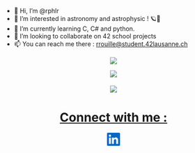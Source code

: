 - 👋 Hi, I’m @rphlr
- 👀 I’m interested in astronomy and astrophysic ! 🪐🔭
- 🌱 I’m currently learning C, C# and python.
- 💞️ I’m looking to collaborate on 42 school projects 
- 📫 You can reach me there : rrouille@student.42lausanne.ch

<a href="https://github.com/rphlr">
  <p align="center">
    <img align="center" src="https://github-readme-stats.vercel.app/api?username=rphlr&show_icons=true"/>
  </p>
  <p align="center">
    <img src="https://github-readme-stats.vercel.app/api/top-langs?username=rphlr&show_icons=true&locale=en&layout=compact"/>
  </p>
  <p align="center">
    <img align="center" src="https://github-readme-stats.vercel.app/api/wakatime?username=rphlr"/>
  </p>
</a>

<h1 align="center" style="text-decoration: underline;">Connect with me :</h1>

<p align="center">
  <a href="https://www.linkedin.com/in/rphlr" target="blank"><img align="center" src="logos/linkedin.png" alt="linkedin logo" height="30" width="30" /></a>
</p>
